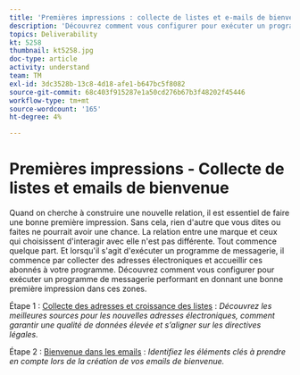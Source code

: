 ```yaml
---
title: 'Premières impressions : collecte de listes et e-mails de bienvenue'
description: 'Découvrez comment vous configurer pour exécuter un programme de messagerie performant en donnant une bonne première impression. '
topics: Deliverability
kt: 5258
thumbnail: kt5258.jpg
doc-type: article
activity: understand
team: TM
exl-id: 3dc3528b-13c8-4d18-afe1-b647bc5f8082
source-git-commit: 68c403f915287e1a50cd276b67b3f48202f45446
workflow-type: tm+mt
source-wordcount: '165'
ht-degree: 4%

---
```


# Premières impressions - Collecte de listes et emails de bienvenue

Quand on cherche à construire une nouvelle relation, il est essentiel de faire une bonne première impression. Sans cela, rien d&#39;autre que vous dites ou faites ne pourrait avoir une chance. La relation entre une marque et ceux qui choisissent d&#39;interagir avec elle n&#39;est pas différente. Tout commence quelque part. Et lorsqu&#39;il s&#39;agit d&#39;exécuter un programme de messagerie, il commence par collecter des adresses électroniques et accueillir ces abonnés à votre programme. Découvrez comment vous configurer pour exécuter un programme de messagerie performant en donnant une bonne première impression dans ces zones.

Étape 1 :  [Collecte des adresses et croissance des listes](/help/first-impressions/address-collection-and-list-growth.md) :
*Découvrez les meilleures sources pour les nouvelles adresses électroniques, comment garantir une qualité de données élevée et s’aligner sur les directives légales.*

Étape 2 :  [Bienvenue dans les emails](/help/first-impressions/welcome-emails.md) :
*Identifiez les éléments clés à prendre en compte lors de la création de vos emails de bienvenue.*
